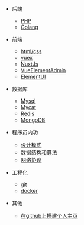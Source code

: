 * 后端
  * [PHP](note/PHP.md)
  * [Golang](note/Golang.md)
  
* 前端
  * [html/css](note/HtmlCss.md)
  * [vuex](note/Vuex.md)
  * [NuxtJs](note/NuxtJs.md)
  * [VueElementAdmin](note/VueElementAdmin.md)
  * [ElementUI](note/#)

* 数据库
  * [Mysql](note/Mysql.md)
  * [Mycat](note/MyCat.md)
  * [Redis](note/Redis.md)
  * [MongoDB](note/MongoDB.md)

* 程序员内功
  * [设计模式](DesignPatterns.md)
  * [数据结构和算法](DataStructureAndAlgorithms.md)
  * [网络协议](NetworkingProtocol.md)

* 工程化
  * [git](note/git.md)
  * [docker](note/docker.md)

* 其他
  * [在github上搭建个人主页](note/githubio.md)